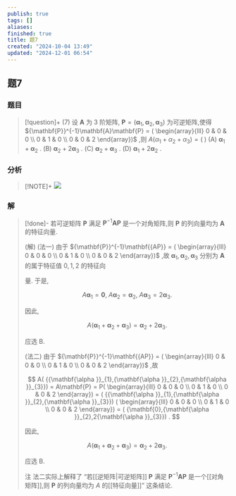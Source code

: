 ```yaml
---
publish: true
tags: []
aliases: 
finished: true
title: 题7
created: "2024-10-04 13:49"
updated: "2024-12-01 06:54"
---
```

## 题7
### 题目
> [!question]+
> (7) 设 $\mathbf{A}$ 为 3 阶矩阵, $\mathbf{P} = ( {{\mathbf{\alpha }}_{1},{\mathbf{\alpha }}_{2},{\mathbf{\alpha }}_{3}})$ 为可逆矩阵,使得 ${\mathbf{P}}^{-1}\mathbf{A}\mathbf{P} = ( \begin{array}{lll} 0 & 0 & 0 \\ 0 & 1 & 0 \\ 0 & 0 & 2 \end{array})$ ,则 $A( {{\alpha }_{1} + {\alpha }_{2} + {\alpha }_{3}}) = ( \;)$
> (A) ${\mathbf{\alpha }}_{1} + {\mathbf{\alpha }}_{2}$ .
> (B) ${\mathbf{\alpha }}_{2} + 2{\mathbf{\alpha }}_{3}$ . 
> (C) ${\mathbf{\alpha }}_{2} + {\mathbf{\alpha }}_{3}$ . 
> (D) ${\mathbf{\alpha }}_{1} + 2{\mathbf{\alpha }}_{2}$ .
### 分析
> [!NOTE]+
> ![](https://img.hwenyi.tech/202411301316184.webp)
### 解
> [!done]-
> 若可逆矩阵 $\mathbf{P}$ 满足 ${\mathbf{P}}^{-1}\mathbf{A}\mathbf{P}$ 是一个对角矩阵,则 $\mathbf{P}$ 的列向量均为 $\mathbf{A}$ 的特征向量.
> 
> (解) (法一) 由于 ${\mathbf{P}}^{-1}\mathbf{{AP}} = ( \begin{array}{lll} 0 & 0 & 0 \\ 0 & 1 & 0 \\ 0 & 0 & 2 \end{array})$ ,故 ${\mathbf{\alpha }}_{1},{\mathbf{\alpha }}_{2},{\mathbf{\alpha }}_{3}$ 分别为 $\mathbf{A}$ 的属于特征值 $0,1,2$ 的特征向
> 
> 量. 于是,
> 
> $$
> A{\mathbf{\alpha }}_{1} = \mathbf{0},\;A{\mathbf{\alpha }}_{2} = {\mathbf{\alpha }}_{2},\;A{\mathbf{\alpha }}_{3} = 2{\mathbf{\alpha }}_{3}.
> $$
> 
> 因此,
> 
> $$
> A( {{\mathbf{\alpha }}_{1} + {\mathbf{\alpha }}_{2} + {\mathbf{\alpha }}_{3}}) = {\mathbf{\alpha }}_{2} + 2{\mathbf{\alpha }}_{3}.
> $$
> 
> 应选 B.
> 
> (法二) 由于 ${\mathbf{P}}^{-1}\mathbf{{AP}} = ( \begin{array}{lll} 0 & 0 & 0 \\ 0 & 1 & 0 \\ 0 & 0 & 2 \end{array})$ ,故
> 
> $$
> A( {{\mathbf{\alpha }}_{1},{\mathbf{\alpha }}_{2},{\mathbf{\alpha }}_{3}}) = A\mathbf{P} = P( \begin{array}{lll} 0 & 0 & 0 \\ 0 & 1 & 0 \\ 0 & 0 & 2 \end{array}) = ( {{\mathbf{\alpha }}_{1},{\mathbf{\alpha }}_{2},{\mathbf{\alpha }}_{3}}) ( \begin{array}{lll} 0 & 0 & 0 \\ 0 & 1 & 0 \\ 0 & 0 & 2 \end{array}) = ( {\mathbf{0},{\mathbf{\alpha }}_{2},2{\mathbf{\alpha }}_{3}}) .
> $$
> 
> 因此,
> 
> $$
> A( {{\mathbf{\alpha }}_{1} + {\mathbf{\alpha }}_{2} + {\mathbf{\alpha }}_{3}}) = {\mathbf{\alpha }}_{2} + 2{\mathbf{\alpha }}_{3}.
> $$
> 
> 应选 B.
> 
> 注 法二实际上解释了 “若[[逆矩阵|可逆矩阵]] $\mathbf{P}$ 满足 ${\mathbf{P}}^{-1}\mathbf{{AP}}$ 是一个[[对角矩阵]],则 $\mathbf{P}$ 的列向量均为 $A$ 的[[特征向量]]” 这条结论.